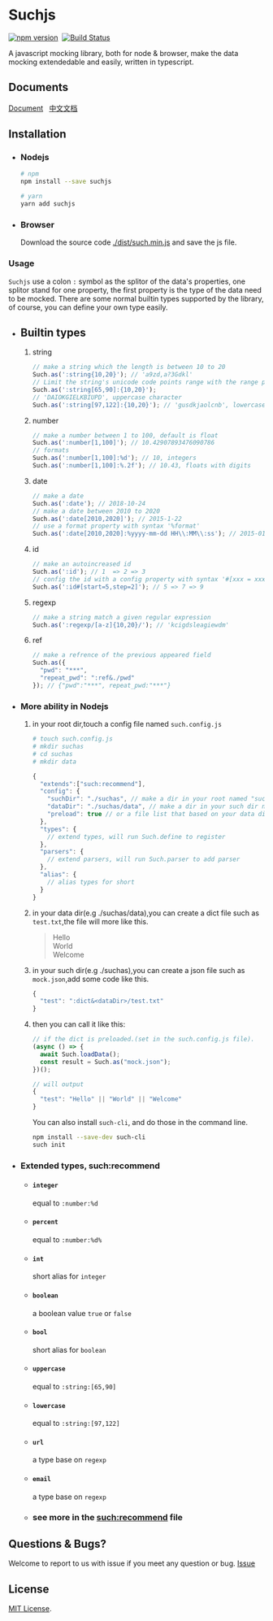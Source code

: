 # Suchjs

[![npm version](https://badge.fury.io/js/suchjs.svg)](https://badge.fury.io/js/suchjs)&nbsp;&nbsp;[![Build Status](https://travis-ci.com/suchjs/such.svg?branch=master)](https://travis-ci.com/suchjs/such)

A javascript mocking library, both for node & browser, make the data mocking extendedable and easily, written in typescript.


## Documents

  [Document](https://github.com/suchjs/such/wiki/API) &nbsp; [中文文档](https://github.com/suchjs/such/wiki/%E4%B8%AD%E6%96%87%E6%96%87%E6%A1%A3)

## Installation
-  ### Nodejs

    ```bash
    # npm
    npm install --save suchjs

    # yarn
    yarn add suchjs

    ```

-   ### Browser

    Download the source code [./dist/such.min.js](./dist/such.min.js) and save the js file.

### Usage

`Suchjs` use a colon `:` symbol as the splitor of the data's properties, one splitor stand for one property, the first property is the type of the data need to be mocked. There are some normal builtin types supported by the library, of course, you can define your own type easily.  


- ## Builtin types

  1. string

      ```javascript
      // make a string which the length is between 10 to 20
      Such.as(':string{10,20}'); // 'a9zd,a?3Gdkl'
      // Limit the string's unicode code points range with the range property syntax '[min, max]'
      Such.as(':string[65,90]:{10,20}'); 
      // 'DAIOKGIELKBIUPD', uppercase character
      Such.as(':string[97,122]:{10,20}'); // 'gusdkjaolcnb', lowercase character
      ```

  2. number

      ```javascript
      // make a number between 1 to 100, default is float
      Such.as(':number[1,100]'); // 10.42907893476090786
      // formats
      Such.as(':number[1,100]:%d'); // 10, integers
      Such.as(':number[1,100]:%.2f'); // 10.43, floats with digits
      ```

  3. date

      ```javascript
      // make a date
      Such.as(':date'); // 2018-10-24
      // make a date between 2010 to 2020
      Such.as(':date[2010,2020]'); // 2015-1-22
      // use a format property with syntax '%format'
      Such.as(':date[2010,2020]:%yyyy-mm-dd HH\\:MM\\:ss'); // 2015-01-22 20:10:11
      ```

  4. id

      ```javascript
      // make an autoincreased id
      Such.as(':id'); // 1  => 2 => 3
      // config the id with a config property with syntax '#[xxx = xxx]'
      Such.as(':id#[start=5,step=2]'); // 5 => 7 => 9
      ```

  5. regexp

      ```javascript
      // make a string match a given regular expression
      Such.as(':regexp/[a-z]{10,20}/'); // 'kcigdsleagiewdm'
      ```

  6. ref

      ```javascript
      // make a refrence of the previous appeared field
      Such.as({
        "pwd": "***",
        "repeat_pwd": ":ref&./pwd"
      }); // {"pwd":"***", repeat_pwd:"***"}
      ```


- ### More ability in Nodejs

  1. in your root dir,touch a config file named `such.config.js`

      ```bash
      # touch such.config.js
      # mkdir suchas
      # cd suchas
      # mkdir data
      ```

      ```javascript
      {
        "extends":["such:recommend"],
        "config": {
          "suchDir": "./suchas", // make a dir in your root named "suchas" or other names you want.
          "dataDir": "./suchas/data", // make a dir in your such dir named "data" or other names you want.
          "preload": true // or a file list that based on your data dir,contains dict files and other json files.
        },
        "types": {
          // extend types, will run Such.define to register
        },
        "parsers": {
          // extend parsers, will run Such.parser to add parser
        },
        "alias": {
          // alias types for short
        }
      }
      ```

  2. in your data dir(e.g ./suchas/data),you can create a dict file such as `test.txt`,the file will more like this.

      > Hello  
      >  World  
      >  Welcome

  3. in your such dir(e.g ./suchas),you can create a json file such as `mock.json`,add some code like this.

      ```javascript
      {
        "test": ":dict&<dataDir>/test.txt"
      }
      ```

  4. then you can call it like this:

      ```javascript
      // if the dict is preloaded.(set in the such.config.js file).
      (async () => {
        await Such.loadData();
        const result = Such.as("mock.json");
      })();

      // will output
      {
        "test": "Hello" || "World" || "Welcome"
      }
      ```

      You can also install `such-cli`, and do those in the command line.

      ```bash
      npm install --save-dev such-cli
      such init
      ```

- ### Extended types, such:recommend
  - #### `integer`
    equal to `:number:%d`
  
  - #### `percent`
    equal to `:number:%d%`

  - #### `int`
    short alias for `integer`

  - #### `boolean`
    a boolean value `true` or `false`

  - #### `bool`
    short alias for `boolean`
  
  - #### `uppercase`
    equal to `:string:[65,90]`
  
  - #### `lowercase`
    equal to `:string:[97,122]`

  - #### `url`
    a type base on `regexp`

  - #### `email`
    a type base on `regexp`

  - ### see more in the [such:recommend](./src/extends/recommend.ts) file

## Questions & Bugs?

Welcome to report to us with issue if you meet any question or bug. [Issue](https://github.com/suchjs/such/issues)

## License

[MIT License](./LICENSE).
